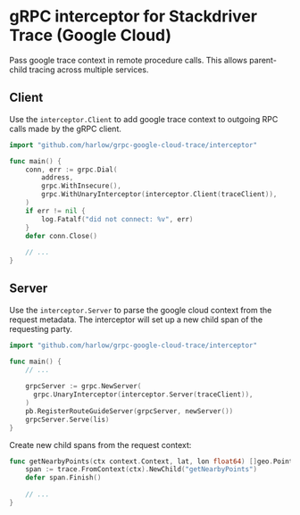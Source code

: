 # gRPC interceptor for Stackdriver Trace (Google Cloud) 

Pass google trace context in remote procedure calls. This allows parent-child tracing across multiple services.

## Client

Use the `interceptor.Client` to add google trace context to outgoing RPC calls
made by the gRPC client.

```go
import "github.com/harlow/grpc-google-cloud-trace/interceptor"

func main() {
	conn, err := grpc.Dial(
		address, 
		grpc.WithInsecure(),
		grpc.WithUnaryInterceptor(interceptor.Client(traceClient)),
	)
	if err != nil {
		log.Fatalf("did not connect: %v", err)
	}
	defer conn.Close()
	
	// ...
}
```

## Server

Use the `interceptor.Server` to parse the google cloud context from the request
metadata. The interceptor will set up a new child span of the requesting party.

```go
import "github.com/harlow/grpc-google-cloud-trace/interceptor"

func main() {
	// ...
	
	grpcServer := grpc.NewServer(
	  grpc.UnaryInterceptor(interceptor.Server(traceClient)),
  	)
 	pb.RegisterRouteGuideServer(grpcServer, newServer())
	grpcServer.Serve(lis)
}
```

Create new child spans from the request context:

```go
func getNearbyPoints(ctx context.Context, lat, lon float64) []geo.Point {
	span := trace.FromContext(ctx).NewChild("getNearbyPoints")
	defer span.Finish()
	
	// ...
}
```